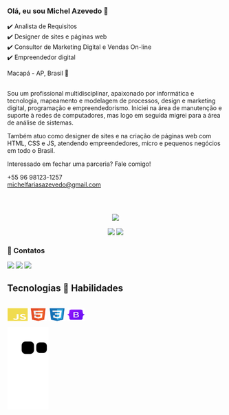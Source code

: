 ### Olá, eu sou Michel Azevedo 👋

✔️ Analista de Requisitos 
<br/>
✔️ Designer de sites e páginas web 
<br/>
✔️ Consultor de Marketing Digital e Vendas On-line
<br/>
✔️ Empreendedor digital 
<br/>

Macapá - AP, Brasil 🏡 

##
Sou um profissional multidisciplinar, apaixonado por informática e tecnologia, mapeamento e modelagem de processos, design e marketing digital, programação e empreendedorismo. Iniciei na área de manutenção e suporte à redes de computadores, mas logo em seguida migrei para a área de análise de sistemas.

Também atuo como designer de sites e na criação de páginas web com HTML, CSS e JS, atendendo empreendedores, micro e pequenos negócios em todo o Brasil.

Interessado em fechar uma parceria? Fale comigo!

+55 96 98123-1257
<br/>
michelfariasazevedo@gmail.com
##

<br/>

<p align = "center">
 <img height="285em" src="https://activity-graph.herokuapp.com/graph?username=michelfariasazevedo&theme=xcode">
</p> 

<p align="center">

<img height="160em" src="https://github-readme-streak-stats.herokuapp.com/?user=michelfariasazevedo&show_icons=true&locale=en&layout=compact&theme=dark" />
<img height="160em" src="https://github-readme-stats.vercel.app/api?username=michelfariasazevedo&theme=midnight-purple&show_icons=true"/>
</p>

<p align="center"></p>

### 📱 Contatos
  
<div> 
 <a href="https://discord.io/michelfariasazevedo" target="_blank"><img src="https://img.shields.io/badge/Discord-7289DA?style=for-the-badge&logo=discord&logoColor=white" target="_blank"></a> 
  <a href="https://www.linkedin.com/in/azevedomichel" target="_blank"><img src="https://img.shields.io/badge/-LinkedIn-%230077B5?style=for-the-badge&logo=linkedin&logoColor=white" target="_blank"></a>
  <a href = "mailto:michelfariasazevedo@gmail.com"><img src="https://img.shields.io/badge/-Gmail-%23333?style=for-the-badge&logo=gmail&logoColor=white" target="_blank"></a>
  
## Tecnologias 🚀 Habilidades

<div style="display: inline_block"><br/>
  <img align="center" alt="Michel-Js" height="30" width="48" src="https://raw.githubusercontent.com/devicons/devicon/master/icons/javascript/javascript-plain.svg">
  <img align="center" alt="Michel-HTML" height="30" width="40" src="https://raw.githubusercontent.com/devicons/devicon/master/icons/html5/html5-original.svg">
  <img align="center" alt="Michel-CSS" height="30" width="40" src="https://raw.githubusercontent.com/devicons/devicon/master/icons/css3/css3-original.svg">
  <img align="center" alt="Michel-CSS" height="30" width="40" src="https://raw.githubusercontent.com/devicons/devicon/master/icons/bootstrap/bootstrap-original.svg">
  
</div>
  
 ![Snake animation](https://github.com/michelfariasazevedo/michelfariasazevedo/blob/output/github-contribution-grid-snake.svg)
